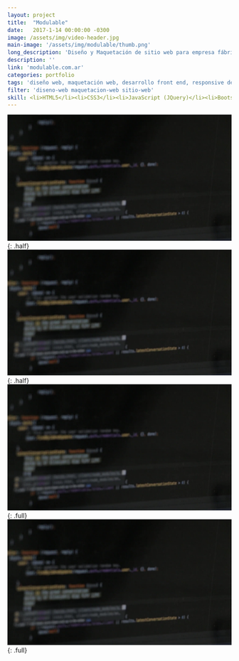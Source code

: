 ```yaml
---
layout: project
title:  "Modulable"
date:   2017-1-14 00:00:00 -0300
image: /assets/img/video-header.jpg
main-image: '/assets/img/modulable/thumb.png'
long_description: 'Diseño y Maquetación de sitio web para empresa fábrica de decks'
description: ''
link: 'modulable.com.ar'
categories: portfolio
tags: 'diseño web, maquetación web, desarrollo front end, responsive design'
filter: 'diseno-web maquetacion-web sitio-web'
skill: <li>HTML5</li><li>CSS3</li><li>JavaScript (JQuery)</li><li>Bootstrap</li><li>PHP</li>
---
```


![alt text](/assets/img/video-header.jpg "Logo Title Text 1"){: .half}
![alt text](/assets/img/video-header.jpg "Logo Title Text 1"){: .half}
![alt text](/assets/img/video-header.jpg "Logo Title Text 1"){: .full}
![alt text](/assets/img/video-header.jpg "Logo Title Text 1"){: .full}